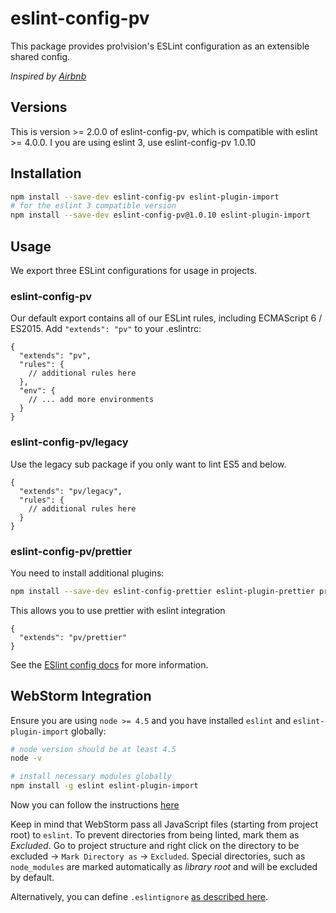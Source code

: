 # eslint-config-pv

This package provides pro!vision's ESLint configuration as an extensible shared config.

_Inspired by [Airbnb](https://github.com/airbnb/javascript/tree/master/packages/eslint-config-airbnb)_

## Versions

This is version >= 2.0.0 of eslint-config-pv, which is compatible with eslint >= 4.0.0. I you are using eslint 3, use eslint-config-pv 1.0.10

## Installation
```bash
npm install --save-dev eslint-config-pv eslint-plugin-import
# for the eslint 3 compatible version
npm install --save-dev eslint-config-pv@1.0.10 eslint-plugin-import
```


## Usage

We export three ESLint configurations for usage in projects.


### eslint-config-pv

Our default export contains all of our ESLint rules, including ECMAScript 6 / ES2015.
Add `"extends": "pv"` to your .eslintrc:

```
{
  "extends": "pv",
  "rules": {
    // additional rules here
  },
  "env": {
    // ... add more environments
  }
}
```

### eslint-config-pv/legacy

Use the legacy sub package if you only want to lint ES5 and below.

```
{
  "extends": "pv/legacy",
  "rules": {
    // additional rules here
  }
}
```

### eslint-config-pv/prettier

You need to install additional plugins:


```bash
npm install --save-dev eslint-config-prettier eslint-plugin-prettier prettier
```

This allows you to use prettier with eslint integration

```
{
  "extends": "pv/prettier"
}
```

See the [ESlint config docs](http://eslint.org/docs/user-guide/configuring#extending-configuration-files)
for more information.


## WebStorm Integration
Ensure you are using `node >= 4.5` and you have installed `eslint` and `eslint-plugin-import` globally:
```bash
# node version should be at least 4.5
node -v

# install necessary modules globally
npm install -g eslint eslint-plugin-import
```

Now you can follow the instructions [here](https://www.jetbrains.com/help/webstorm/2016.2/using-javascript-code-quality-tools.html#ESLint)

Keep in mind that WebStorm pass all JavaScript files (starting from project root) to `eslint`. To prevent directories
from being linted, mark them as _Excluded_. Go to project structure and right click on the directory to be excluded ->
`Mark Directory as` -> `Excluded`. Special directories, such as `node_modules` are marked automatically as _library root_
and will be excluded by default.

Alternatively, you can define `.eslintignore` [as described here](http://eslint.org/docs/user-guide/configuring#ignoring-files-and-directories).
